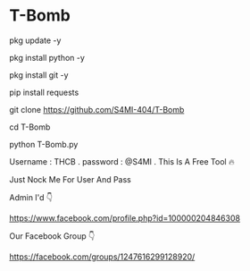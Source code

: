 # T-Bomb


pkg update -y

pkg install python -y

pkg install git -y

pip install requests

git clone https://github.com/S4MI-404/T-Bomb

cd T-Bomb

python T-Bomb.py

Username : THCB
.
password : @S4MI
.
This Is A Free Tool 🔥

Just Nock Me For User And Pass


Admin I'd 👇

https://www.facebook.com/profile.php?id=100000204846308


Our Facebook Group 👇

https://facebook.com/groups/1247616299128920/
